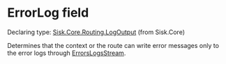 <!--

Copyrights 2023 Sisk Framework - CypherPotato
Published under MIT license

!!! DO NOT EDIT THIS FILE !!!
This file was generated by a tool in the Sisk package. To edit the information in this documentation,
edit the XML documentation present in the Sisk source code.

-->


# ErrorLog field

Declaring type: [Sisk.Core.Routing.LogOutput](/spec/Sisk.Core.Routing.LogOutput.md) (from Sisk.Core)


Determines that the context or the route can write error messages only to the error logs through <a href="/spec/Sisk.Core.Http.HttpServerConfiguration.md">ErrorsLogsStream</a>.

